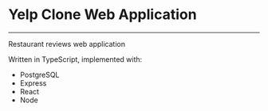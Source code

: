 # Yelp Clone Web Application
---
Restaurant reviews web application

Written in TypeScript, implemented with:
* PostgreSQL
* Express
* React
* Node
